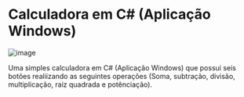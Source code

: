 # Calculadora em C# (Aplicação Windows)

![image](https://user-images.githubusercontent.com/116506930/235793279-7a9bc95f-723a-414b-ab26-f159064514bd.png)

Uma simples calculadora em C# (Aplicação Windows) que possui seis botões realiizando as seguintes operações (Soma, subtração, divisão, multiplicação, raiz quadrada e potênciação).
